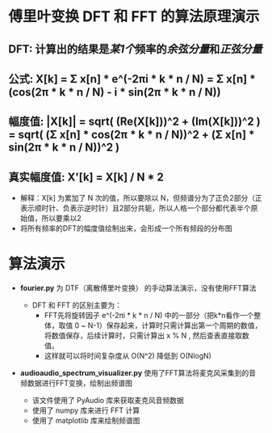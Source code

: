# 傅里叶变换 DFT 和 FFT 的算法原理演示

## DFT: 计算出的结果是*某1个*频率的*余弦分量*和*正弦分量*
## 公式: X[k] = Σ x[n] * e^(-2πi * k * n / N) = Σ x[n] * (cos(2π * k * n / N) - i * sin(2π * k * n / N))
## 幅度值: |X[k]| = sqrt( (Re(X[k]))^2 + (Im(X[k]))^2 ) = sqrt( (Σ x[n] * cos(2π * k * n / N))^2 + (Σ x[n] * sin(2π * k * n / N))^2 )
## 真实幅度值: X'[k] = X[k] / N * 2
  * 解释：X[k] 为累加了 N 次的值，所以要除以 N，但频谱分为了正负2部分（正表示顺时针、负表示逆时针）且2部分共轭，所以人格一个部分都代表半个原始值，所以要乘以2
* 将所有频率的DFT的幅度值绘制出来，会形成一个所有频段的分布图

# 算法演示
* **fourier.py** 为 DTF（离散傅里叶变换） 的手动算法演示，没有使用FFT算法
  * DFT 和 FFT 的区别主要为：
    * FFT先将旋转因子 e^(-2πi * k * n / N) 中的一部分（把k*n看作一个整体，取值 0 ~ N-1）保存起来，计算时只需计算出第一个周期的数值，将数值保存，后续计算时，只需计算出 x % N , 然后查表直接取数值。
    * 这样就可以将时间复杂度从 O(N^2) 降低到 O(NlogN)

* **audioaudio_spectrum_visualizer.py** 使用了FFT算法将麦克风采集到的音频数据进行FFT变换，绘制出频谱图
  * 该文件使用了 PyAudio 库来获取麦克风音频数据
  * 使用了 numpy 库来进行 FFT 计算
  * 使用了 matplotlib 库来绘制频谱图